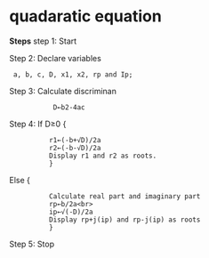 
# quadaratic equation

  **Steps**
step 1: Start
  
Step 2: Declare variables 

     a, b, c, D, x1, x2, rp and Ip;

Step 3: Calculate discriminan   
               
               D←b2-4ac

Step 4: If D≥0 {
              
              r1←(-b+√D)/2a
              r2←(-b-√D)/2a 
              Display r1 and r2 as roots.
              }
  Else    {
              
              Calculate real part and imaginary part
              rp←b/2a<br>
              ip←√(-D)/2a
              Display rp+j(ip) and rp-j(ip) as roots
              }
  Step 5: Stop     
 
